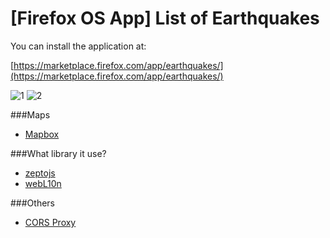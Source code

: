 [Firefox OS App] List of Earthquakes
==========

You can install the application at:

[https://marketplace.firefox.com/app/earthquakes/](https://marketplace.firefox.com/app/earthquakes/)

![1](https://raw.github.com/marti1125/Earthquake/master/1.png)
![2](https://raw.github.com/marti1125/Earthquake/master/2.png)

###Maps
* [Mapbox](https://www.mapbox.com)

###What library it use?
* [zeptojs](http://zeptojs.com/)
* [webL10n](https://github.com/fabi1cazenave/webL10n)

###Others
* [CORS Proxy](http://www.corsproxy.com/)